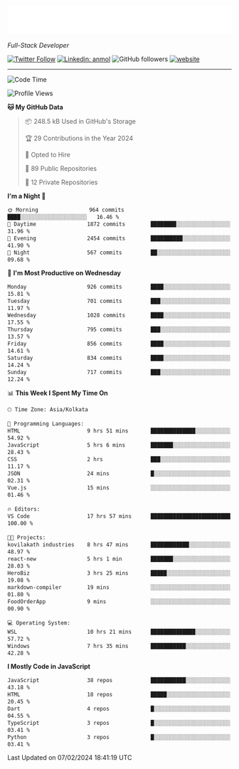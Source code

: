 <!-- START:readme-typing -->
<img src="readme-typing.svg" />
<!-- END:readme-typing -->

<p><em>Full-Stack Developer</em></p>

[![Twitter Follow](https://img.shields.io/twitter/follow/tonalmathew?style=flat)](https://twitter.com/intent/follow?screen_name=tonalmathew)
[![Linkedin: anmol](https://img.shields.io/badge/tonal-mathew?style=flat-square&logo=Linkedin&logoColor=white&link=https://www.linkedin.com/in/tonal-mathew/)](https://www.linkedin.com/in/tonal-mathew/)
![GitHub followers](https://img.shields.io/github/followers/tonalmathew?label=Follow&style=social)
[![website](https://img.shields.io/badge/Website-46a2f1.svg?&style=flat-square&logo=Google-Chrome&logoColor=white&link=http://tonalmathew.github.io/)](http://tonalmathew.github.io/)

---
<!--START_SECTION:waka-->
![Code Time](http://img.shields.io/badge/Code%20Time-1%2C227%20hrs%207%20mins-blue)

![Profile Views](http://img.shields.io/badge/Profile%20Views-0-blue)

**🐱 My GitHub Data** 

> 📦 248.5 kB Used in GitHub's Storage 
 > 
> 🏆 29 Contributions in the Year 2024
 > 
> 💼 Opted to Hire
 > 
> 📜 89 Public Repositories 
 > 
> 🔑 12 Private Repositories 
 > 
**I'm a Night 🦉** 

```text
🌞 Morning                964 commits         ████░░░░░░░░░░░░░░░░░░░░░   16.46 % 
🌆 Daytime                1872 commits        ████████░░░░░░░░░░░░░░░░░   31.96 % 
🌃 Evening                2454 commits        ██████████░░░░░░░░░░░░░░░   41.90 % 
🌙 Night                  567 commits         ██░░░░░░░░░░░░░░░░░░░░░░░   09.68 % 
```
📅 **I'm Most Productive on Wednesday** 

```text
Monday                   926 commits         ████░░░░░░░░░░░░░░░░░░░░░   15.81 % 
Tuesday                  701 commits         ███░░░░░░░░░░░░░░░░░░░░░░   11.97 % 
Wednesday                1028 commits        ████░░░░░░░░░░░░░░░░░░░░░   17.55 % 
Thursday                 795 commits         ███░░░░░░░░░░░░░░░░░░░░░░   13.57 % 
Friday                   856 commits         ████░░░░░░░░░░░░░░░░░░░░░   14.61 % 
Saturday                 834 commits         ████░░░░░░░░░░░░░░░░░░░░░   14.24 % 
Sunday                   717 commits         ███░░░░░░░░░░░░░░░░░░░░░░   12.24 % 
```


📊 **This Week I Spent My Time On** 

```text
🕑︎ Time Zone: Asia/Kolkata

💬 Programming Languages: 
HTML                     9 hrs 51 mins       ██████████████░░░░░░░░░░░   54.92 % 
JavaScript               5 hrs 6 mins        ███████░░░░░░░░░░░░░░░░░░   28.43 % 
CSS                      2 hrs               ███░░░░░░░░░░░░░░░░░░░░░░   11.17 % 
JSON                     24 mins             █░░░░░░░░░░░░░░░░░░░░░░░░   02.31 % 
Vue.js                   15 mins             ░░░░░░░░░░░░░░░░░░░░░░░░░   01.46 % 

🔥 Editors: 
VS Code                  17 hrs 57 mins      █████████████████████████   100.00 % 

🐱‍💻 Projects: 
kovilakath industries    8 hrs 47 mins       ████████████░░░░░░░░░░░░░   48.97 % 
react-new                5 hrs 1 min         ███████░░░░░░░░░░░░░░░░░░   28.03 % 
HeroBiz                  3 hrs 25 mins       █████░░░░░░░░░░░░░░░░░░░░   19.08 % 
markdown-compiler        19 mins             ░░░░░░░░░░░░░░░░░░░░░░░░░   01.80 % 
FoodOrderApp             9 mins              ░░░░░░░░░░░░░░░░░░░░░░░░░   00.90 % 

💻 Operating System: 
WSL                      10 hrs 21 mins      ██████████████░░░░░░░░░░░   57.72 % 
Windows                  7 hrs 35 mins       ███████████░░░░░░░░░░░░░░   42.28 % 
```

**I Mostly Code in JavaScript** 

```text
JavaScript               38 repos            ███████████░░░░░░░░░░░░░░   43.18 % 
HTML                     18 repos            █████░░░░░░░░░░░░░░░░░░░░   20.45 % 
Dart                     4 repos             █░░░░░░░░░░░░░░░░░░░░░░░░   04.55 % 
TypeScript               3 repos             █░░░░░░░░░░░░░░░░░░░░░░░░   03.41 % 
Python                   3 repos             █░░░░░░░░░░░░░░░░░░░░░░░░   03.41 % 
```




 Last Updated on 07/02/2024 18:41:19 UTC
<!--END_SECTION:waka-->
